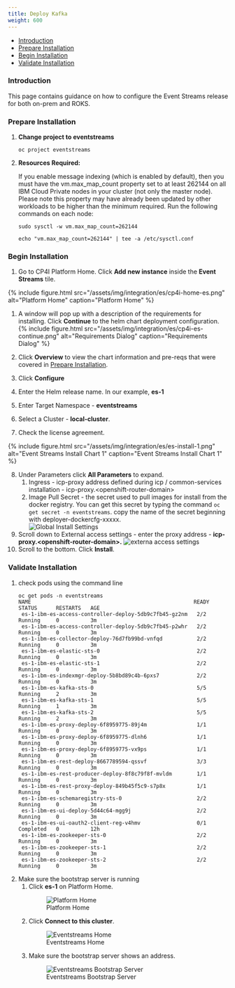 ```yaml
---
title: Deploy Kafka
weight: 600
---
```


- [Introduction](#introduction)
- [Prepare Installation](#prepare-installation)
- [Begin Installation](#begin-installation)
- [Validate Installation](#validate-installation)

### Introduction
This page contains guidance on how to configure the Event Streams release for both on-prem and ROKS.

### Prepare Installation

1. **Change project to eventstreams**
   ```
   oc project eventstreams
   ```
2. **Resources Required:**  

    If you enable message indexing (which is enabled by default), then you must have the vm.max_map_count property set to at least 262144 on all IBM Cloud Private nodes in your cluster (not only the master node). Please note this property may have already been updated by other workloads to be higher than the minimum required. Run the following commands on each node:

    ```
    sudo sysctl -w vm.max_map_count=262144

    echo "vm.max_map_count=262144" | tee -a /etc/sysctl.conf
    ```

### Begin Installation  
1. Go to CP4I Platform Home. Click **Add new instance** inside the **Event Streams** tile.  

{%
  include figure.html
  src="/assets/img/integration/es/cp4i-home-es.png"
  alt="Platform Home"
  caption="Platform Home"
%}  

1. A window will pop up with a description of the requirements for installing. Click **Continue** to the helm chart deployment configuration.  
  {%
    include figure.html
    src="/assets/img/integration/es/cp4i-es-continue.png"
    alt="Requirements Dialog"
    caption="Requirements Dialog"
  %}
   
2. Click **Overview** to view the chart information and pre-reqs that were covered in [Prepare Installation](#prepare-installation).
3. Click **Configure**
4. Enter the Helm release name. In our example, **es-1**
5. Enter Target Namespace - **eventstreams**
6. Select a Cluster - **local-cluster**.
7. Check the license agreement.  
  
  {%
    include figure.html
    src="/assets/img/integration/es/es-install-1.png"
    alt="Event Streams Install Chart 1"
    caption="Event Streams Install Chart 1"
  %}

8. Under Parameters click **All Parameters** to expand. 
   1. Ingress - icp-proxy address defined during icp / common-services installation - icp-proxy.\<openshift-router-domain>  
   2. Image Pull Secret - the secret used to pull images for install from the docker registry. You can get this secret by typing the command `oc get secret -n eventstreams`. copy the name of the secret beginning with deployer-dockercfg-xxxxx.  
   ![Global Install Settings]({{site.github.url}}/assets/img/integration/es/cp4i-es-install-2.png)
9.  Scroll down to External access settings - enter the proxy address - **icp-proxy.\<openshift-router-domain>.**
    ![externa access settings]({site.github.url}/assets/img/integration/es/es-install-3.png)
10. Scroll to the bottom. Click **Install**.

### Validate Installation  
1. check pods using the command line
   ```
   oc get pods -n eventstreams
   NAME                                                    READY     STATUS      RESTARTS   AGE
    es-1-ibm-es-access-controller-deploy-5db9c7fb45-gz2nm   2/2       Running     0          3m
    es-1-ibm-es-access-controller-deploy-5db9c7fb45-p2whr   2/2       Running     0          3m
    es-1-ibm-es-collector-deploy-76d7fb99bd-vnfqd           2/2       Running     0          3m
    es-1-ibm-es-elastic-sts-0                               2/2       Running     0          3m
    es-1-ibm-es-elastic-sts-1                               2/2       Running     0          3m
    es-1-ibm-es-indexmgr-deploy-5b8bd89c4b-6pxs7            2/2       Running     0          3m
    es-1-ibm-es-kafka-sts-0                                 5/5       Running     2          3m
    es-1-ibm-es-kafka-sts-1                                 5/5       Running     1          3m
    es-1-ibm-es-kafka-sts-2                                 5/5       Running     2          3m
    es-1-ibm-es-proxy-deploy-6f8959775-89j4m                1/1       Running     0          3m
    es-1-ibm-es-proxy-deploy-6f8959775-dlnh6                1/1       Running     0          3m
    es-1-ibm-es-proxy-deploy-6f8959775-vx9ps                1/1       Running     0          3m
    es-1-ibm-es-rest-deploy-8667789594-qssvf                3/3       Running     0          3m
    es-1-ibm-es-rest-producer-deploy-8f8c79f8f-mvldm        1/1       Running     0          3m
    es-1-ibm-es-rest-proxy-deploy-849b45f5c9-s7p8x          1/1       Running     0          3m
    es-1-ibm-es-schemaregistry-sts-0                        2/2       Running     0          3m
    es-1-ibm-es-ui-deploy-5d44c64-mgg9j                     2/2       Running     0          3m
    es-1-ibm-es-ui-oauth2-client-reg-v4hmv                  0/1       Completed   0          12h
    es-1-ibm-es-zookeeper-sts-0                             2/2       Running     0          3m
    es-1-ibm-es-zookeeper-sts-1                             2/2       Running     0          3m
    es-1-ibm-es-zookeeper-sts-2                             2/2       Running     0          3m
    ```
2. Make sure the bootstrap server is running
   1. Click **es-1** on Platform Home.  
      <figure class="figure">
        <img class="figure__image {% unless include.border == false %}figure__image--border{% endunless %} {% unless include.lightbox == false %}figure__image--lightbox{% endunless %}"
            src="{{ site.github.url }}/assets/img/integration/es/es-1-platform-home.png"
            alt="Platform Home">
        <figcaption class="figure__caption">
          Platform Home
        </figcaption>
      </figure> 
   1. Click **Connect to this cluster**.
      <figure class="figure">
        <img class="figure__image {% unless include.border == false %}figure__image--border{% endunless %} {% unless include.lightbox == false %}figure__image--lightbox{% endunless %}"
            src="{{ site.github.url }}/assets/img/integration/es/es-1-home.png"
            alt="Eventstreams Home">
        <figcaption class="figure__caption">
          Eventstreams Home
        </figcaption>
      </figure> 
   2. Make sure the bootstrap server shows an address.  
      <figure class="figure">
        <img class="figure__image {% unless include.border == false %}figure__image--border{% endunless %} {% unless include.lightbox == false %}figure__image--lightbox{% endunless %}"
            src="{{ site.github.url }}/assets/img/integration/es/es-bootstrap-server.png"
            alt="Eventstreams Bootstrap Server">
        <figcaption class="figure__caption">
          Eventstreams Bootstrap Server
        </figcaption>
      </figure>
